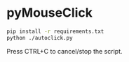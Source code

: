# pyMouseClick

``` bash
pip install -r requirements.txt
python ./autoclick.py
```

Press CTRL+C to cancel/stop the script.  